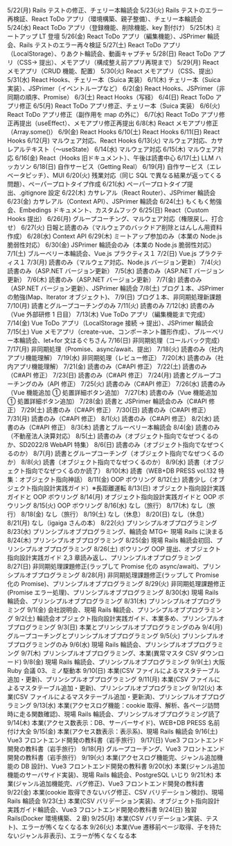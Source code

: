 5/22(月) Rails テストの修正、チェリー本輪読会
5/23(火) Rails テストのエラー再検証、React ToDo アプリ（環境構築、親子整備）、チェリー本輪読会
5/24(水) React ToDo アプリ（登録機能、削除機能、key 割付け）
5/25(木) ミートアップ LT 登壇
5/26(金) React ToDo アプリ（編集機能）、JSPrimer 輪読会、Rails テストのエラー再々検証
5/27(土) React ToDo アプリ（LocalStorage）、りあクト輪読会、動画キャプチャ
5/28(日) React ToDo アプリ（CSS→ 提出）、メモアプリ（構成整え前アプリ再現まで）
5/29(月) React メモアプリ（CRUD 機能、配置）
5/30(火) React メモアプリ（CSS、提出）
5/31(水) React Hooks、チェリー本（Suica 実装）
6/1(木) チェリー本（Suica 実装）、JSPrimer（イベントループなど）
6/2(金) React Hooks、JSPrimer（非同期の順序、Promise）
6/3(土) React Hooks（写経）
6/4(日) React ToDo アプリ修正
6/5(月) React ToDo アプリ修正、チェリー本（Suica 実装）
6/6(火) React ToDo アプリ修正（副作用を map の外に）
6/7(水) React ToDo アプリ修正再提出（useEffect）、メモアプリ修正再提出
6/8(木) React メモアプリ修正（Array.some()）
6/9(金) React Hooks
6/10(土) React Hooks
6/11(日) React Hooks
6/12(月) マルウェア対応、React Hooks
6/13(火) マルウェア対応、カサレアルテキスト（〜useState）
6/14(水) マルウェア対応
6/15(木) マルウェア対応
6/16(金) React（Hooks 旧ドキュメント）、午後は読書中心
6/17(土) LLM ハッカソン
6/18(日) 自作サービス（Getting Real）
6/19(月) 自作サービス（エレベータピッチ）、MUI
6/20(火) 残業対応（同じ SQL で異なる結果が返ってくる問題）、ペーパープロトタイプ作成
6/21(水) ペーパープロトタイプ提出、.gitignore 設定
6/22(木) カサレアル（React Router）、JSPrimer 輪読会
6/23(金) カサレアル（Context API）、JSPrimer 輪読会
6/24(土) もくもく勉強会、Embedings ドキュメント、カスタムフック
6/25(日) React（Custom Hooks 提出）
6/26(月) グループコーチング、マルウェア対応（権限戻し、打合せ）
6/27(火) 日報と読書のみ（マルウェアのバックドア削除とはんしん用資料作成）
6/28(水) Context API
6/29(木) ミートアップ参加のみ（本業の Node.js 脆弱性対応）
6/30(金) JSPrimer 輪読会のみ（本業の Node.js 脆弱性対応）
7/1(土) ブルーベリー本輪読会、Vue.js プラクティス１
7/2(日) Vue.js プラクティス１
7/3(月) 読書のみ（マルウェア対応、Node.js バージョン更新）
7/4(火) 読書のみ（ASP.NET バージョン更新）
7/5(水) 読書のみ（ASP.NET バージョン更新）
7/6(木) 読書のみ（ASP.NET バージョン更新）
7/7(金) 読書のみ（ASP.NET バージョン更新）、JSPrimer 輪読会
7/8(土) ブログ１本、JSPrimer の勉強(Map、Iterator オブジェクト)、
7/9(日) ブログ１本、非同期処理新課題
7/10(月) 読書とグループコーチングのみ
7/11(火) 読書のみ
7/12(水) 読書のみ（Vue 外部研修 1 日目）
7/13(木) Vue ToDo アプリ（編集機能まで完成）
7/14(金) Vue ToDo アプリ（LocalStorage 接続 → 提出）、JSPrimer 輪読会
7/15(土) Vue メモアプリ（create-vue、コンポーネント雛形作成）、ブルーベリー本輪読会、let+for 文はるぐちさん
7/16(日) 非同期処理（コールバック完成）
7/17(月) 非同期処理（Promise、async/await、提出）
7/18(火) 読書のみ（社内アプリ機能理解）
7/19(水) 非同期処理（レビュー修正）
7/20(木) 読書のみ（社内アプリ機能理解）
7/21(金) 読書のみ（C#API 修正）
7/22(土) 読書のみ（C#API 修正）
7/23(日) 読書のみ（C#API 修正）
7/24(月) 読書とグループコーチングのみ（API 修正）
7/25(火) 読書のみ（C#API 修正）
7/26(水) 読書のみ（Vue 機能追加 ① 処置詳細ボタン追加）
7/27(木) 読書のみ（Vue 機能追加 ① 処置詳細ボタン追加）
7/28(金) 読書と JSPrimer 輪読会のみ（C#API 修正）
7/29(土) 読書のみ（C#API 修正）
7/30(日) 読書のみ（C#API 修正）
7/31(月) 読書のみ（C#API 修正）
8/1(火) 読書のみ（C#API 修正）
8/2(水) 読書のみ（C#API 修正）
8/3(木) 読書とブルーベリー本輪読会
8/4(金) 読書のみ（不動産法人決算対応）
8/5(土) 読書のみ（オブジェクト指向でなぜつくるのか、SD2022/8 WebAPI 特集）
8/6(日) 読書のみ（オブジェクト指向でなぜつくるのか）
8/7(月) 読書とグループコーチング（オブジェクト指向でなぜつくるのか）
8/8(火) 読書（オブジェクト指向でなぜつくるのか）
8/9(水) 読書（オブジェクト指向でなぜつくるのか読了）
8/10(木) 読書（WEB+DB PRESS vol.132 特集：オブジェクト指向神話）
8/11(金) OOP ボウリング
8/12(土) 読書少し（オブジェクト指向設計実践ガイド）※長距離運転
8/13(日) オブジェクト指向設計実践ガイドと OOP ボウリング
8/14(月) オブジェクト指向設計実践ガイドと OOP ボウリング
8/15(火) OOP ボウリング
8/16(水) なし（旅行）
8/17(木) なし（旅行）
8/18(金) なし（旅行）
8/19(土) なし（休息）
8/20(日) なし（休息）
8/21(月) なし（igaiga さんの本）
8/22(火) プリンシプルオブプログラミング
8/23(水) プリンシプルオブプログラミング、輪読会 MTG← 現場 Rails に決まる
8/24(木) プリンシプルオブプログラミング
8/25(金) 現場 Rails 輪読会初回、プリンシプルオブプログラミング
8/26(土) ボウリング OOP 提出、オブジェクト指向設計実践ガイド 2,3 章読み返し、プリンシプルオブプログラミング
8/27(日) 非同期処理課題修正(ラップして Promise 化の async/await)、プリンシプルオブプログラミング
8/28(月) 非同期処理課題修正(ラップして Promise 化の Promise)、プリンシプルオブプログラミング
8/29(火) 非同期処理課題修正(Promise エラー処理)、プリンシプルオブプログラミング
8/30(水) 現場 Rails 輪読会、プリンシプルオブプログラミング
8/31(木) プリンシプルオブプログラミング
9/1(金) 会社説明会、現場 Rails 輪読会、プリンシプルオブプログラミング
9/2(土) 輪読会オブジェクト指向設計実践ガイド、本業多め、プリンシプルオブプログラミング
9/3(日) 本業とプリンシプルオブプログラミングのみ
9/4(月) グループコーチングとプリンシプルオブプログラミング
9/5(火) プリンシプルオブプログラミングのみ
9/6(水) 現場 Rails 輪読会、プリンシプルオブプログラミング
9/7(木) プリンシプルオブプログラミング、本業(異常マスタ CSV ダウンロード)
9/8(金) 現場 Rails 輪読会、プリンシプルオブプログラミング
9/9(土) 大阪 Ruby 会議 03、ミノ駆動本
9/10(日) 本業(CSV ファイルによるマスタテーブル追加・更新)、プリンシプルオブプログラミング
9/11(月) 本業(CSV ファイルによるマスタテーブル追加・更新)、プリンシプルオブプログラミング
9/12(火) 本業(CSV ファイルによるマスタテーブル追加・更新済)、プリンシプルオブプログラミング
9/13(水) 本業(アクセスログ機能：cookie 取得、解析、各ページ訪問時に走る関数確認)、現場 Rails 輪読会、プリンシプルオブプログラミング読了
9/14(木) 本業(アクセス数表示：DB、サーバーサイド)、WEB+DB PRESS 名前付け大全
9/15(金) 本業(アクセス数表示：表示系)、現場 Rails 輪読会
9/16(土) Vue3 フロントエンド開発の教科書（岩手旅行）
9/17(日) Vue3 フロントエンド開発の教科書（岩手旅行）
9/18(月) グループコーチング、Vue3 フロントエンド開発の教科書（岩手旅行）
9/19(火) 本業(アクセスログ機能完、ジャンル追加機能の DB 設計)、Vue3 フロントエンド開発の教科書
9/20(水) 本業(ジャンル追加機能のサーバサイド実装)、現場 Rails 輪読会、PostgreSQL いじり
9/21(木) 本業(ジャンル追加機能完、バグ修正)、Vue3 フロントエンド開発の教科書
9/22(金) 本業(cookie 取得できないバグ修正、CSV バリデーション検討)、現場 Rails 輪読会
9/23(土) 本業(CSV バリデーション実装)、オブジェクト指向設計実践ガイド輪読会、Vue3 フロントエンド開発の教科書
9/24(日) 独習 Rails(Docker 環境構築、２章)
9/25(月) 本業(CSV バリデーション実装、テスト)、エラーが怖くなくなる本
9/26(火) 本業(Vue 遷移前ページ取得、子を持たないジャンル非表示)、エラーが怖くなくなる本
